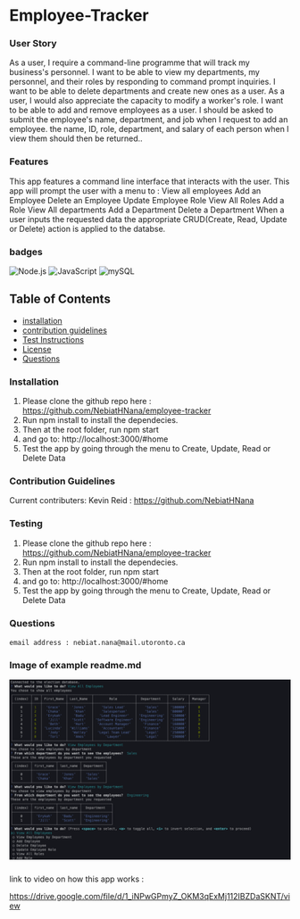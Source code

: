 # Employee-Tracker

### User Story
As a user, I require a command-line programme that will track my business's personnel. I want to be able to view my departments, my personnel, and their roles by responding to command prompt inquiries. I want to be able to delete departments and create new ones as a user. As a user, I would also appreciate the capacity to modify a worker's role. I want to be able to add and remove employees as a user. I should be asked to submit the employee's name, department, and job when I request to add an employee. the name, ID, role, department, and salary of each person when I view them should then be returned..
### Features
This app features a command line interface that interacts with the user.
This app will prompt the user with a menu to :
View all employees
Add an Employee
Delete an Employee
Update Employee Role
View All Roles
Add a Role
View All departments
Add a Department
Delete a Department
When a user inputs the requested data the appropriate CRUD(Create, Read, Update or Delete) action is applied to the databse.


### badges
![Node.js](https://img.shields.io/badge/Nodejs-License-blue)
![JavaScript](https://img.shields.io/badge/JavaScript-License-yellowgreen)
![mySQL](https://img.shields.io/badge/mySQL-License-lightgrey)

## Table of Contents

- [installation](#installation)
- [contribution guidelines](#contribution)
- [Test Instructions](#testing)
- [License](#license)
- [Questions](#questions)

### Installation
1. Please clone the github repo here :
https://github.com/NebiatHNana/employee-tracker
2. Run npm install to install the dependecies.
3. Then at the root folder, run npm start 
4. and go to: http://localhost:3000/#home
5. Test the app by going through the menu to Create, Update, Read or Delete Data


### Contribution Guidelines
Current contributers:
Kevin Reid : https://github.com/NebiatHNana<br />

### Testing
1. Please clone the github repo here :
https://github.com/NebiatHNana/employee-tracker
2. Run npm install to install the dependecies.
3. Then at the root folder, run npm start 
4. and go to: http://localhost:3000/#home
5. Test the app by going through the menu to Create, Update, Read or Delete Data

### Questions
    email address : nebiat.nana@mail.utoronto.ca


### Image of example readme.md

<img src="./Employee_Manger_screenshot.png" alt="Getting started">



### 
link to video on how this app works :

https://drive.google.com/file/d/1_iNPwGPmyZ_OKM3qExMj112IBZDaSKNT/view
